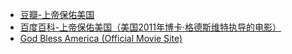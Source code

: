 - [豆瓣-上帝保佑美国](https://movie.douban.com/subject/6768838/)
- [百度百科-上帝保佑美国（美国2011年博卡·格德斯维特执导的电影）](https://baike.baidu.com/item/%E4%B8%8A%E5%B8%9D%E4%BF%9D%E4%BD%91%E7%BE%8E%E5%9B%BD/5333345?anchor=1#1)
- [God Bless America (Official Movie Site)](https://www.magnetreleasing.com/godblessamerica/)
